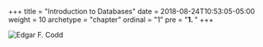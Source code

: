 +++
title = "Introduction to Databases"
date = 2018-08-24T10:53:05-05:00
weight = 10
archetype = "chapter"
ordinal = "1"
pre = "<b>1. </b>"
+++


![Edgar F. Codd](https://upload.wikimedia.org/wikipedia/en/5/58/Edgar_F_Codd.jpg)
